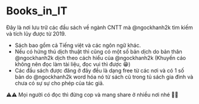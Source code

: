 # Books_in_IT
Đây là nơi lưu trữ các đầu sách về ngành CNTT mà @ngockhanh2k tìm kiếm và tích lũy được từ 2019.

- Sách bao gồm cả Tiếng việt và các ngôn ngữ khác.
- Nếu có hứng thú dịch thuật thì cũng có một số bản dịch do bản thân @ngockhanh2k dịch 
    theo cách hiểu của @ngockhanh2k 
(Khuyến cáo không nên đọc làm tài liệu, đọc vui thì được 😁)
- Các đầu sách được đăng ở đây đều là dạng free từ các nơi và có 1 số bản do @ngockhanh2k word hóa nó 
    từ sách cũ trong tủ sách gia đình và chưa có sự sự cho phép của tác giả. 
    
⚠⚠ Mọi người có đọc thì đừng cop và mang share ở nhiều nơi nhé 🚫🚫
